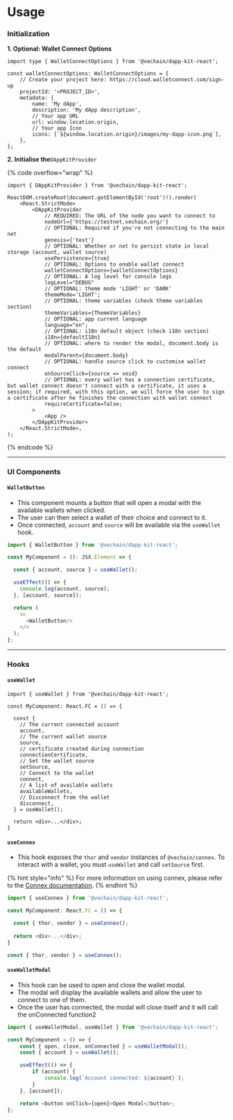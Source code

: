# Usage

### Initialization

**1. Optional: Wallet Connect Options**

```tsx
import type { WalletConnectOptions } from '@vechain/dapp-kit-react';

const walletConnectOptions: WalletConnectOptions = {
    // Create your project here: https://cloud.walletconnect.com/sign-up
    projectId: '<PROJECT_ID>', 
    metadata: {
        name: 'My dApp',
        description: 'My dApp description',
        // Your app URL
        url: window.location.origin, 
        // Your app Icon
        icons: [`${window.location.origin}/images/my-dapp-icon.png`], 
    },
};
```

**2. Initialise the**`DAppKitProvider`

{% code overflow="wrap" %}
```tsx
import { DAppKitProvider } from '@vechain/dapp-kit-react';

ReactDOM.createRoot(document.getElementById('root')!).render(
    <React.StrictMode>
        <DAppKitProvider
            // REQUIRED: The URL of the node you want to connect to
            nodeUrl={'https://testnet.vechain.org/'}
            // OPTIONAL: Required if you're not connecting to the main net
            genesis={'test'}
            // OPTIONAL: Whether or not to persist state in local storage (account, wallet source)
            usePersistence={true}
            // OPTIONAL: Options to enable wallet connect
            walletConnectOptions={walletConnectOptions}
            // OPTIONAL: A log level for console logs
            logLevel="DEBUG"
            // OPTIONAL: theme mode 'LIGHT' or 'DARK'
            themeMode='LIGHT';
            // OPTIONAL: theme variables (check theme variables section)
            themeVariables={ThemeVariables}
            // OPTIONAL: app current language
            language="en";
            // OPTIONAL: i18n default object (check i18n section)
            i18n={defaultI18n}
            // OPTIONAL: where to render the modal, document.body is the default
            modalParent={document.body}
            // OPTIONAL: handle source click to customise wallet connect
            onSourceClick={source => void}
            // OPTIONAL: every wallet has a connection certificate, but wallet connect doesn't connect with a certificate, it uses a session; if required, with this option, we will force the user to sign a certificate after he finishes the connection with wallet connect
            requireCertificate=false;
        >
            <App />
        </DAppKitProvider>
    </React.StrictMode>,
);
```
{% endcode %}

***

### UI Components

#### `WalletButton`

* This component mounts a button that will open a modal with the available wallets when clicked.
* The user can then select a wallet of their choice and connect to it.
* Once connected, `account` and `source` will be available via the `useWallet` hook.

```typescript
import { WalletButton } from '@vechain/dapp-kit-react';

const MyComponent = (): JSX.Element => {

  const { account, source } = useWallet();

  useEffect(() => {
    console.log(account, source);
  }, [account, source]);

  return (
    <>
      <WalletButton/>
    </>
  );
};
```

***

### Hooks

#### `useWallet`

```tsx
import { useWallet } from '@vechain/dapp-kit-react';
  
const MyComponent: React.FC = () => {

  const {
    // The current connected account
    account,
    // The current wallet source
    source,
    // certificate created during connection 
    connectionCertificate,
    // Set the wallet source
    setSource,
    // Connect to the wallet
    connect,
    // A list of available wallets
    availableWallets,
    // Disconnect from the wallet
    disconnect,
  } = useWallet();
  
  return <div>...</div>;
}
```

#### `useConnex`

* This hook exposes the `thor` and `vendor` instances of `@vechain/connex`. To interact with a wallet, you must `useWallet` and call `setSource` first.

{% hint style="info" %}
For more information on using connex, please refer to the [Connex documentation](../../../connex/api-specification.md).
{% endhint %}

```typescript
import { useConnex } from '@vechain/dapp-kit-react';

const MyComponent: React.FC = () => {

  const { thor, vendor } = useConnex();
  
  return <div>...</div>;
}

const { thor, vendor } = useConnex();
```

#### `useWalletModal`

* This hook can be used to open and close the wallet modal.
* The modal will display the available wallets and allow the user to connect to one of them.
* Once the user has connected, the modal will close itself and it will call the onConnected function2

```typescript
import { useWalletModal, useWallet } from '@vechain/dapp-kit-react';

const MyComponent = () => {
    const { open, close, onConnected } = useWalletModal();
    const { account } = useWallet();

    useEffect(() => {
        if (account) {
            console.log(`Account connected: ${account}`);
        }
    }, [account]);

    return <button onClick={open}>Open Modal</button>;
};

```
